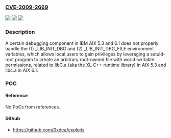 ### [CVE-2009-2669](https://cve.mitre.org/cgi-bin/cvename.cgi?name=CVE-2009-2669)
![](https://img.shields.io/static/v1?label=Product&message=n%2Fa&color=blue)
![](https://img.shields.io/static/v1?label=Version&message=n%2Fa&color=blue)
![](https://img.shields.io/static/v1?label=Vulnerability&message=n%2Fa&color=brighgreen)

### Description

A certain debugging component in IBM AIX 5.3 and 6.1 does not properly handle the (1) _LIB_INIT_DBG and (2) _LIB_INIT_DBG_FILE environment variables, which allows local users to gain privileges by leveraging a setuid-root program to create an arbitrary root-owned file with world-writable permissions, related to libC.a (aka the XL C++ runtime library) in AIX 5.3 and libc.a in AIX 6.1.

### POC

#### Reference
No PoCs from references.

#### Github
- https://github.com/0xdea/exploits


